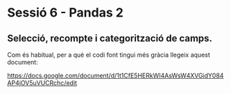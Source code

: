# Sessió 6 - Pandas 2

## Selecció, recompte i categorització de camps.

Com és habitual, per a què el codi font tingui més gràcia llegeix aquest document:

https://docs.google.com/document/d/1t1CfE5HERkWI4AsWsW4XVGidY084AP4jOV5uVUCRchc/edit
